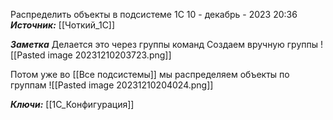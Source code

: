 
Распределить объекты в подсистеме 1С
 10 - декабрь - 2023  20:36 
***Источник:*** [[Чоткий_1С]]

***Заметка*** 
Делается это через группы команд
Создаем вручную группы
![[Pasted image 20231210203723.png]]

Потом уже во [[Все подсистемы]] мы распределяем объекты по группам
![[Pasted image 20231210204024.png]]


***Ключи:*** [[1С_Конфигурация]]
